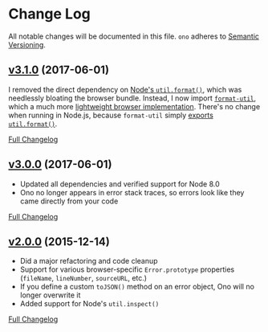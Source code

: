 # Change Log
All notable changes will be documented in this file.
`ono` adheres to [Semantic Versioning](http://semver.org/).


## [v3.1.0](https://github.com/BigstickCarpet/ono/tree/v3.0.0) (2017-06-01)

I removed the direct dependency on [Node's `util.format()`](https://nodejs.org/api/util.html#util_util_format_format_args), which was needlessly bloating the browser bundle. Instead, I now import [`format-util`](https://www.npmjs.com/package/format-util), which a much more [lightweight browser implementation](https://github.com/tmpfs/format-util/blob/f88c550ef10c5aaadc15a7ebab595f891bb385e1/format.js).  There's no change when running in Node.js, because `format-util` simply [exports `util.format()`](https://github.com/tmpfs/format-util/blob/392628c5d45e558589f2f19ffb9d79d4b5540010/index.js#L1).

[Full Changelog](https://github.com/BigstickCarpet/ono/compare/v3.0.0...v3.1.0)


## [v3.0.0](https://github.com/BigstickCarpet/ono/tree/v3.0.0) (2017-06-01)

- Updated all dependencies and verified support for Node 8.0
- Ono no longer appears in error stack traces, so errors look like they came directly from your code

[Full Changelog](https://github.com/BigstickCarpet/ono/compare/v2.0.0...v3.0.0)


## [v2.0.0](https://github.com/BigstickCarpet/ono/tree/v2.0.0) (2015-12-14)

- Did a major refactoring and code cleanup
- Support for various browser-specific `Error.prototype` properties (`fileName`, `lineNumber`, `sourceURL`, etc.)
- If you define a custom `toJSON()` method on an error object, Ono will no longer overwrite it
- Added support for Node's `util.inspect()`

[Full Changelog](https://github.com/BigstickCarpet/ono/compare/v1.0.22...v2.0.0)
